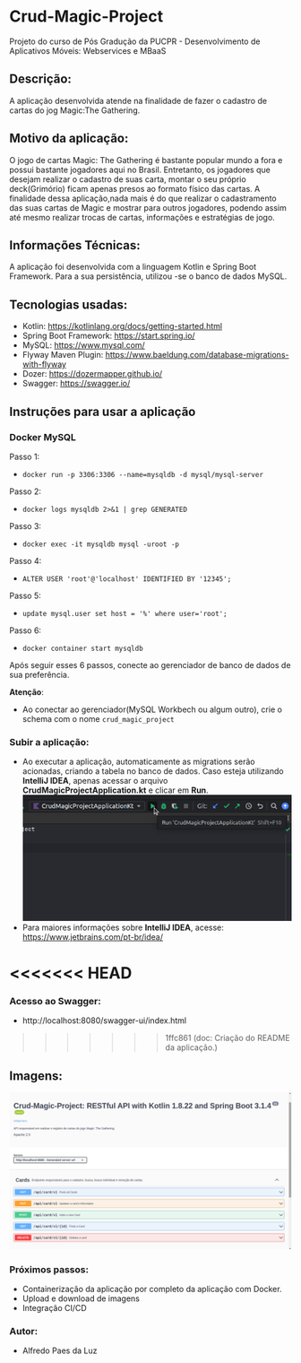 # Crud-Magic-Project
Projeto do curso de Pós Gradução da PUCPR - Desenvolvimento de Aplicativos Móveis: Webservices e MBaaS

## Descrição:
A aplicação desenvolvida atende na finalidade de fazer o cadastro de cartas do jog Magic:The Gathering.

## Motivo da aplicação:
O jogo de cartas Magic: The Gathering é bastante popular mundo a fora e possui bastante jogadores aqui no Brasil. Entretanto, os jogadores que desejam realizar o cadastro de suas carta, 
montar o seu próprio deck(Grimório) ficam apenas presos ao formato físico das cartas. A finalidade dessa aplicação,nada mais é do que realizar o cadastramento das suas cartas de Magic e 
mostrar para outros jogadores, podendo assim até mesmo realizar trocas de cartas, informações e estratégias de jogo.

## Informações Técnicas:
A aplicação foi desenvolvida com a linguagem Kotlin e Spring Boot Framework. Para a sua persistência, utilizou -se o banco de dados MySQL.

## Tecnologias usadas:
- Kotlin: https://kotlinlang.org/docs/getting-started.html
- Spring Boot Framework: https://start.spring.io/
- MySQL: https://www.mysql.com/
- Flyway Maven Plugin: https://www.baeldung.com/database-migrations-with-flyway
- Dozer: https://dozermapper.github.io/
- Swagger: https://swagger.io/

## Instruções para usar a aplicação
### Docker MySQL
Passo 1:
- `docker run -p 3306:3306 --name=mysqldb -d mysql/mysql-server`

Passo 2:

- `docker logs mysqldb 2>&1 | grep GENERATED`

Passo 3:
- `docker exec -it mysqldb mysql -uroot -p`

Passo 4:
- `ALTER USER 'root'@'localhost' IDENTIFIED BY '12345';`

Passo 5:
- `update mysql.user set host = '%' where user='root';`

Passo 6:
- `docker container start mysqldb`


Após seguir esses 6 passos, conecte ao gerenciador de banco de dados de sua preferência.

**Atenção**:
- Ao conectar ao gerenciador(MySQL Workbech ou algum outro), crie o schema com o nome `crud_magic_project` 

### Subir a aplicação:
- Ao executar a aplicação, automaticamente as migrations serão acionadas, criando a tabela no banco de dados. Caso esteja utilizando
  **IntelliJ IDEA**, apenas acessar o arquivo **CrudMagicProjectApplication.kt** e clicar em **Run**.
  ![Imagem 02 da aplicação](img/img02-jetbrain-run-app.png)
- Para maiores informações sobre **IntelliJ IDEA**, acesse: https://www.jetbrains.com/pt-br/idea/

<<<<<<< HEAD
=======
### Acesso ao Swagger:
- http://localhost:8080/swagger-ui/index.html
>>>>>>> 1ffc861 (doc: Criação do README da aplicação.)

## Imagens:
![Imagem 01 da aplicação](img/img01-swagger-screen.png)


### Próximos passos:
- Containerização da aplicação por completo da aplicação com Docker.
- Upload e download de imagens
- Integração CI/CD

### Autor:
- Alfredo Paes da Luz